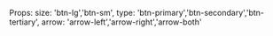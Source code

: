 Props:
    size: 'btn-lg','btn-sm',
    type: 'btn-primary','btn-secondary','btn-tertiary',
    arrow: 'arrow-left','arrow-right','arrow-both'
